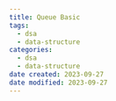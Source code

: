 ```yaml
---
title: Queue Basic
tags:
  - dsa
  - data-structure
categories:
  - dsa
  - data-structure
date created: 2023-09-27
date modified: 2023-09-27
---
```

